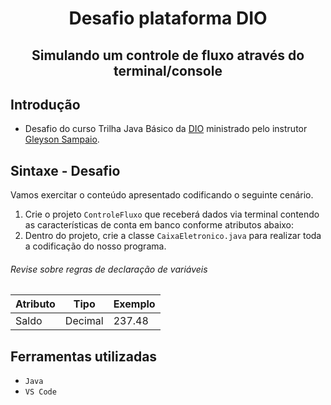 <h1 align="center"> Desafio plataforma DIO </h1>
<h2 align="center"> Simulando um controle de fluxo através do terminal/console </h2>

## Introdução
- Desafio do curso Trilha Java Básico da [DIO](www.dio.me) ministrado pelo instrutor [Gleyson Sampaio](https://github.com/glysns).

## Sintaxe - Desafio

Vamos exercitar o conteúdo apresentado codificando o seguinte cenário.

1. Crie o projeto `ControleFluxo` que receberá dados via terminal contendo as características de conta em banco conforme atributos abaixo:
2. Dentro do projeto, crie a classe `CaixaEletronico.java` para realizar toda a codificação do nosso programa.

###### Revise sobre regras de declaração de variáveis

| Atributo  | Tipo     | Exemplo   
| --------- | ---------| ------- 
| Saldo     | Decimal  |237.48

<h2>Ferramentas utilizadas</h2>

- ``Java``
- ``VS Code``

